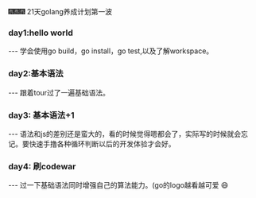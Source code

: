🎆🎆🎆 21天golang养成计划第一波
### day1:hello world
--- 学会使用go build，go install，go test,以及了解workspace。
### day2:基本语法
--- 跟着tour过了一遍基础语法。
### day3: 基本语法+1
--- 语法和js的差别还是蛮大的，看的时候觉得嗯都会了，实际写的时候就会忘记。要快速手撸各种循环判断以后的开发体验才会好。
### day4: 刷codewar
--- 过一下基础语法同时增强自己的算法能力。(go的logo越看越可爱 😄
